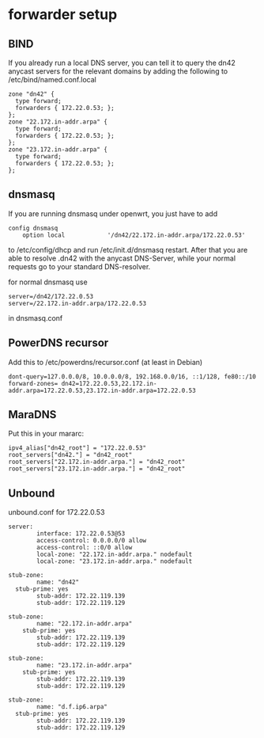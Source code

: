 # forwarder setup
## BIND

If you already run a local DNS server, you can tell it to query the dn42 anycast servers for the relevant domains
by adding the following to /etc/bind/named.conf.local 

```
zone "dn42" {
  type forward;
  forwarders { 172.22.0.53; };
};
zone "22.172.in-addr.arpa" {
  type forward;
  forwarders { 172.22.0.53; };
};
zone "23.172.in-addr.arpa" {
  type forward;
  forwarders { 172.22.0.53; };
};
```

## dnsmasq

If you are running dnsmasq under openwrt, you just have to add 

```
config dnsmasq
    option local            '/dn42/22.172.in-addr.arpa/172.22.0.53'
```

to /etc/config/dhcp and run /etc/init.d/dnsmasq restart. After that you are able to resolve .dn42 
with the anycast DNS-Server, while your normal requests go to your standard DNS-resolver.

for normal dnsmasq use

```
server=/dn42/172.22.0.53
server=/22.172.in-addr.arpa/172.22.0.53
```
in dnsmasq.conf

## PowerDNS recursor
Add this to /etc/powerdns/recursor.conf (at least in Debian)

```
dont-query=127.0.0.0/8, 10.0.0.0/8, 192.168.0.0/16, ::1/128, fe80::/10
forward-zones= dn42=172.22.0.53,22.172.in-addr.arpa=172.22.0.53,23.172.in-addr.arpa=172.22.0.53
```

## MaraDNS
Put this in your mararc:

```
ipv4_alias["dn42_root"] = "172.22.0.53"
root_servers["dn42."] = "dn42_root"
root_servers["22.172.in-addr.arpa."] = "dn42_root"
root_servers["23.172.in-addr.arpa."] = "dn42_root"
```

## Unbound
unbound.conf for 172.22.0.53

```
server:
        interface: 172.22.0.53@53
        access-control: 0.0.0.0/0 allow
        access-control: ::0/0 allow
        local-zone: "22.172.in-addr.arpa." nodefault
        local-zone: "23.172.in-addr.arpa." nodefault

stub-zone:
        name: "dn42"
  stub-prime: yes
        stub-addr: 172.22.119.139
        stub-addr: 172.22.119.129

stub-zone:
        name: "22.172.in-addr.arpa"
	stub-prime: yes
        stub-addr: 172.22.119.139
        stub-addr: 172.22.119.129

stub-zone:
        name: "23.172.in-addr.arpa"
	stub-prime: yes
        stub-addr: 172.22.119.139
        stub-addr: 172.22.119.129

stub-zone:
        name: "d.f.ip6.arpa"
  stub-prime: yes
        stub-addr: 172.22.119.139
        stub-addr: 172.22.119.129
```